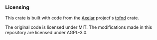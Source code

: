 ### Licensing

This crate is built with code from the [Axelar](https://axelar.network/) project's [tofnd](https://github.com/axelarnetwork/tofnd) crate.

The original code is licensed under MIT. The modifications made in this repository are licensed
under AGPL-3.0.
